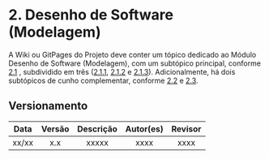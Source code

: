 # 2. Desenho de Software (Modelagem)

A Wiki ou GitPages do Projeto deve conter um tópico dedicado ao Módulo Desenho de Software (Modelagem), com um subtópico principal, conforme [2.1](/docs/Modelagem/2.1.ModelagemTradicional.md)
, subdividido em três ([2.1.1](/docs/Modelagem/2.1.1.UMLEstaticos.md), [2.1.2](/docs/Modelagem/2.1.2.UMLDinamicos.md) e [2.1.3](/docs/Modelagem/2.1.3.Agil.md)). Adicionalmente, há dois subtópicos de cunho complementar, conforme [2.2](/docs/Modelagem/2.2.IniciativasExtras.md) e [2.3](/docs/Modelagem/2.3.ParticipacoesModelagem.md).



## Versionamento

| Data |Versão| Descrição | Autor(es) | Revisor |
|:----:|:----:|:---------:|:-----:|:-----:|
| xx/xx |  x.x  | xxxxx | xxxx | xxxx |